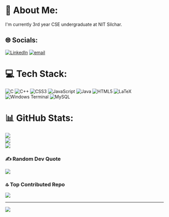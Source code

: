 # 💫 About Me:
I'm currently 3rd year CSE undergraduate at NIT Silchar.


## 🌐 Socials:
[![LinkedIn](https://img.shields.io/badge/LinkedIn-%230077B5.svg?logo=linkedin&logoColor=white)](https://linkedin.com/in/https://www.linkedin.com/in/nayan-jyoti-nath/) [![email](https://img.shields.io/badge/Email-D14836?logo=gmail&logoColor=white)](mailto:nayannath1024@gmail.com) 

# 💻 Tech Stack:
![C](https://img.shields.io/badge/c-%2300599C.svg?style=for-the-badge&logo=c&logoColor=white) ![C++](https://img.shields.io/badge/c++-%2300599C.svg?style=for-the-badge&logo=c%2B%2B&logoColor=white) ![CSS3](https://img.shields.io/badge/css3-%231572B6.svg?style=for-the-badge&logo=css3&logoColor=white) ![JavaScript](https://img.shields.io/badge/javascript-%23323330.svg?style=for-the-badge&logo=javascript&logoColor=%23F7DF1E) ![Java](https://img.shields.io/badge/java-%23ED8B00.svg?style=for-the-badge&logo=openjdk&logoColor=white) ![HTML5](https://img.shields.io/badge/html5-%23E34F26.svg?style=for-the-badge&logo=html5&logoColor=white) ![LaTeX](https://img.shields.io/badge/latex-%23008080.svg?style=for-the-badge&logo=latex&logoColor=white) ![Windows Terminal](https://img.shields.io/badge/Windows%20Terminal-%234D4D4D.svg?style=for-the-badge&logo=windows-terminal&logoColor=white) ![MySQL](https://img.shields.io/badge/mysql-4479A1.svg?style=for-the-badge&logo=mysql&logoColor=white)
# 📊 GitHub Stats:
![](https://github-readme-stats.vercel.app/api?username=includeNayan&theme=dark&hide_border=false&include_all_commits=false&count_private=false)<br/>
![](https://nirzak-streak-stats.vercel.app/?user=includeNayan&theme=dark&hide_border=false)<br/>
![](https://github-readme-stats.vercel.app/api/top-langs/?username=includeNayan&theme=dark&hide_border=false&include_all_commits=false&count_private=false&layout=compact)

### ✍️ Random Dev Quote
![](https://quotes-github-readme.vercel.app/api?type=horizontal&theme=radical)

### 🔝 Top Contributed Repo
![](https://github-contributor-stats.vercel.app/api?username=includeNayan&limit=5&theme=dark&combine_all_yearly_contributions=true)

---
[![](https://visitcount.itsvg.in/api?id=includeNayan&icon=0&color=0)](https://visitcount.itsvg.in)

<!-- Proudly created with GPRM ( https://gprm.itsvg.in ) -->
